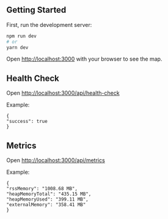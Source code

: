 ## Getting Started

First, run the development server:

```bash
npm run dev
# or
yarn dev
```

Open [http://localhost:3000](http://localhost:3000) with your browser to see the map.

## Health Check

Open [http://localhost:3000/api/health-check](http://localhost:3000/api/health-check)

Example:

```
{
"success": true
}
```

## Metrics

Open [http://localhost:3000/api/metrics](http://localhost:3000/api/metrics)

Example:

```
{
"rssMemory": "1008.68 MB",
"heapMemoryTotal": "435.15 MB",
"heapMemoryUsed": "399.11 MB",
"externalMemory": "358.41 MB"
}
```
